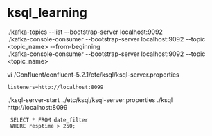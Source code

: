 # ksql_learning

./kafka-topics --list --bootstrap-server localhost:9092  
./kafka-console-consumer --bootstrap-server localhost:9092 --topic <topic_name> --from-beginning  
./kafka-console-consumer --bootstrap-server localhost:9092 --topic <topic_name>  

vi /Confluent/confluent-5.2.1/etc/ksql/ksql-server.properties
```
listeners=http://localhost:8099
```
./ksql-server-start ../etc/ksql/ksql-server.properties
./ksql http://localhost:8099

```CREATE STREAM slow_resp AS
 SELECT * FROM date_filter
 WHERE resptime > 250;
 ```
